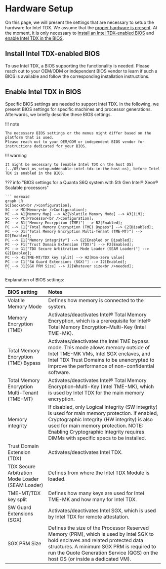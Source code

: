 <!---
Copyright (C) 2024 Intel Corporation
SPDX-License-Identifier: CC-BY-4.0
-->

# Hardware Setup

On this page, we will present the settings that are necessary to setup the hardware for Intel TDX.
We assume that the [proper hardware is present](../03/hardware_selection.md).
At the moment, it is only necessary to [install an Intel TDX-enabled BIOS](#install-intel-tdx-enabled-bios) and [enable Intel TDX in the BIOS](#enable-intel-tdx-in-bios).


## Install Intel TDX-enabled BIOS

To use Intel TDX, a BIOS supporting the functionality is needed.
Please reach out to your OEM/ODM or independent BIOS vendor to learn if such a BIOS is available and follow the corresponding installation instructions.


## Enable Intel TDX in BIOS

Specific BIOS settings are needed to support Intel TDX.
In the following, we present BIOS settings for specific machines and processor generations.
Afterwards, we briefly describe these BIOS settings.

!!! note

    The necessary BIOS settings or the menus might differ based on the platform that is used.
    Please reach out to your OEM/ODM or independent BIOS vendor for instructions dedicated for your BIOS.

!!! warning

    It might be necessary to [enable Intel TDX on the host OS](../05/host_os_setup.md#enable-intel-tdx-in-the-host-os), before Intel TDX is enabled in the BIOS.

<!-- TODO: Decide if a "programmable", but large graph should be used or just a figure.  -->
??? info "BIOS settings for a Quanta S6Q system with 5th Gen Intel® Xeon® Scalable processors"

    ``` mermaid
    graph LR
    SC[Socket<br />Configuration];
    SC --> MC[Memory<br />Configuration];
    MC --> A1[Memory Map] --> A2[Volatile Memory Mode] --> A3[1LM];
    SC --> PC[Processor<br />Configuration];
    PC --> B1["Memory Encryption (TME)"] --> B2[Enabled];
    PC --> C1["Total Memory Encryption (TME) Bypass"] --> C2[Disabled];
    PC --> D1["Total Memory Encryption Multi-Tenant (TME-MT)"] --> D2[Enabled];
    PC --> E1["Memory integrity"] --> E2[Enabled or Disabled];
    PC --> F1["Trust Domain Extension (TDX)"] --> F2[Enabled];
    PC --> G1["TDX Secure Arbitration Mode Loader (SEAM Loader)"] --> G2[Enabled];
    PC --> H1[TME-MT/TDX key split] --> H2[Non-zero value]
    PC --> I1["SW Guard Extensions (SGX)"] --> I2[Enabled];
    PC --> J1[SGX PRM Size] --> J2[Whatever size<br />needed];
    ```

Explanation of BIOS settings:

| BIOS setting | Notes |
| :----------- | :---- |
| Volatile Memory Mode | Defines how memory is connected to the system. |
| Memory Encryption (TME) | Activates/deactivates Intel® Total Memory Encryption, which is a prerequisite for Intel® Total Memory Encryption–Multi-Key (Intel TME-MK). |
| Total Memory Encryption (TME) Bypass | Activates/deactivates the Intel TME bypass mode. This mode allows memory outside of Intel TME-MK VMs, Intel SGX enclaves, and Intel TDX Trust Domains to be unencrypted to improve the performance of non-confidential software. |
| Total Memory Encryption Multi-Tenant (TME-MT) | Activates/deactivates Intel® Total Memory Encryption–Multi-Key (Intel TME-MK), which is used by Intel TDX for the main memory encryption. |
| Memory integrity | If disabled, only Logical Integrity (SW integrity) is used for main memory protection. If enabled, Cryptographic Integrity (HW integrity) is also used for main memory protection. NOTE: Enabling Cryptographic Integrity requires DIMMs with specific specs to be installed. |
| Trust Domain Extension (TDX) | Activates/deactivates Intel TDX. |
| TDX Secure Arbitration Mode Loader (SEAM Loader) | Defines from where the Intel TDX Module is loaded. |
| TME-MT/TDX key split | Defines how many keys are used for Intel TME-MK and how many for Intel TDX. |
| SW Guard Extensions (SGX) | Activates/deactivates Intel SGX, which is used by Intel TDX for remote attestation. |
| SGX PRM Size | Defines the size of the Processor Reserved Memory (PRM), which is used by Intel SGX to hold enclaves and related protected data structures. A minimum SGX PRM is required to run the Quote Generation Service (QGS) on the host OS (or inside a dedicated VM). |
